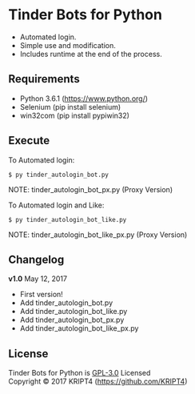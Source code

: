 # Tinder Bots for Python

* Automated login.
* Simple use and modification.
* Includes runtime at the end of the process.

## Requirements

* Python 3.6.1 (https://www.python.org/)
* Selenium (pip install selenium)
* win32com (pip install pypiwin32)

## Execute

To Automated login:

	$ py tinder_autologin_bot.py

NOTE: tinder_autologin_bot_px.py (Proxy Version)

To Automated login and Like:

	$ py tinder_autologin_bot_like.py

NOTE: tinder_autologin_bot_like_px.py (Proxy Version)


## Changelog

**v1.0** May 12, 2017
- First version!
- Add tinder_autologin_bot.py
- Add tinder_autologin_bot_like.py
- Add tinder_autologin_bot_px.py
- Add tinder_autologin_bot_like_px.py

## License

Tinder Bots for Python is [GPL-3.0](https://github.com/KRIPT4/Tinder-Bots-for-Python/blob/master/LICENSE) Licensed  
Copyright © 2017 KRIPT4 (https://github.com/KRIPT4)